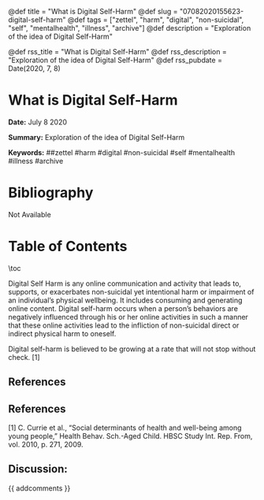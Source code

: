 @def title = "What is Digital Self-Harm"
@def slug = "07082020155623-digital-self-harm"
@def tags = ["zettel", "harm", "digital", "non-suicidal", "self", "mentalhealth", "illness", "archive"]
@def description = "Exploration of the idea of Digital Self-Harm"

@def rss_title = "What is Digital Self-Harm"
@def rss_description = "Exploration of the idea of Digital Self-Harm"
@def rss_pubdate = Date(2020, 7, 8)


What is Digital Self-Harm
=========

**Date:** July 8 2020

**Summary:** Exploration of the idea of Digital Self-Harm

**Keywords:** ##zettel #harm #digital #non-suicidal #self #mentalhealth #illness #archive

Bibliography
==========

Not Available

Table of Contents
=========

\toc

Digital Self Harm is any online communication and activity that leads to, supports, or exacerbates non-suicidal yet intentional harm or impairment of an individual’s physical wellbeing. It includes consuming and generating online content. Digital self-harm occurs when a person’s behaviors are negatively influenced through his or her online activities in such a manner that these online activities lead to the infliction of non-suicidal direct or indirect physical harm to oneself. 

Digital self-harm is believed to be growing at a rate that will not stop without check. [1]

## References

## References

[1] C. Currie et al., “Social determinants of health and well-being among young people,” Health Behav. Sch.-Aged Child. HBSC Study Int. Rep. From, vol. 2010, p. 271, 2009.
## Discussion: 

{{ addcomments }}
